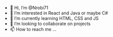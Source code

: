 - 👋 Hi, I’m @Nrobi71
- 👀 I’m interested in React and Java or maybe C#
- 🌱 I’m currently learning HTML, CSS and JS
- 💞️ I’m looking to collaborate on projects
- 📫 How to reach me ...

<!---
Nrobi71/Nrobi71 is a ✨ special ✨ repository because its `README.md` (this file) appears on your GitHub profile.
You can click the Preview link to take a look at your changes.
--->
